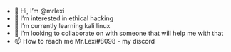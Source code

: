 - 👋 Hi, I’m @mrlexi
- 👀 I’m interested in ethical hacking
- 🌱 I’m currently learning kali linux
- 💞️ I’m looking to collaborate on with someone that will help me with that
- 📫 How to reach me Mr.Lexi#8098 - my discord

<!---
mrlexi/mrlexi is a ✨ special ✨ repository because its `README.md` (this file) appears on your GitHub profile.
You can click the Preview link to take a look at your changes.
--->
